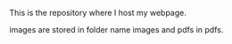 This is the repository where I host my webpage.

images are stored in folder name images and pdfs in pdfs.
